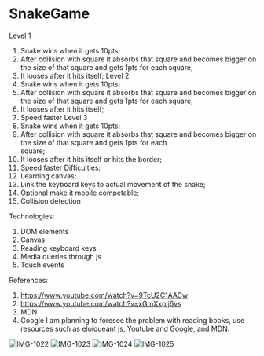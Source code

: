 # SnakeGame
Level 1
1) Snake wins when it gets 10pts;
2) After collision with square it absorbs that square and becomes bigger on the size of that square and gets 1pts for each 
square;
3) It looses after it hits itself;
Level 2
1) Snake wins when it gets 10pts;
2) After collision with square it absorbs that square and becomes bigger on the size of that square and gets 1pts for each 
square;
3) It looses after it hits itself;
4) Speed faster
Level 3
1) Snake wins when it gets 10pts;
2) After collision with square it absorbs that square and becomes bigger on the size of that square and gets 1pts for each  
square;
3) It looses after it hits itself or hits the border;
4) Speed faster
Difficulties:
1) Learning canvas;
2) Link the keyboard keys to actual movement of the snake;
3) Optional make it mobile competable;
4) Collision detection

Technologies:
1) DOM elements
2) Canvas
3) Reading keyboard keys
4) Media queries through js
5) Touch events

References:
1) https://www.youtube.com/watch?v=9TcU2C1AACw
2) https://www.youtube.com/watch?v=xGmXxpIj6vs
3) MDN
4) Google
I am planning to foresee the problem with reading books, use resources such as eloiqueant js, Youtube and Google, and MDN.

![IMG-1022](https://user-images.githubusercontent.com/39839481/55360497-8a1b7080-54a2-11e9-870e-170b847715b9.JPG)
![IMG-1023](https://user-images.githubusercontent.com/39839481/55360498-8a1b7080-54a2-11e9-817c-b6dd4f04b92c.JPG)
![IMG-1024](https://user-images.githubusercontent.com/39839481/55360499-8a1b7080-54a2-11e9-8c11-370e75c0347a.JPG)
![IMG-1025](https://user-images.githubusercontent.com/39839481/55360500-8a1b7080-54a2-11e9-93ae-7fd037774fbc.JPG)

